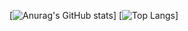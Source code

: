 [![Anurag's GitHub stats](https://github-readme-stats.vercel.app/api?username=hsinaDitaM)]
[![Top Langs](https://github-readme-stats.vercel.app/api/top-langs/?username=hsinaDitaM&langs_count=8)]

<!---
hsinaDitaM/hsinaDitaM is a ✨ special ✨ repository because its `README.md` (this file) appears on your GitHub profile.
You can click the Preview link to take a look at your changes.
--->
